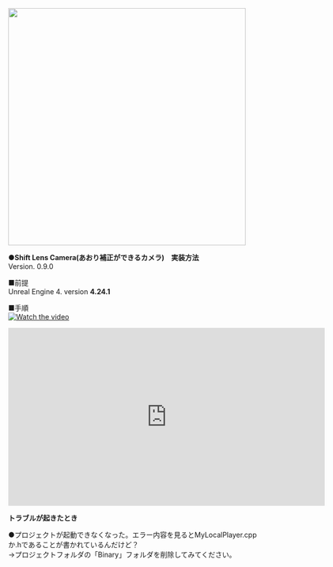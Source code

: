 <img src="https://christinayan01.jp/architecture/wp-content/uploads/2020/10/ue4_shift_lens_camera.jpg" width=480 height=auto>

**●Shift Lens Camera(あおり補正ができるカメラ)　実装方法**  
Version. 0.9.0

■前提  
Unreal Engine 4. version **4.24.1**    

■手順  
[![Watch the video](https://i.imgur.com/tHH9NRKzOhw.png)](https://youtu.be/tHH9NRKzOhw)

<iframe width="640" height="360" src="https://www.youtube.com/embed/tHH9NRKzOhw" frameborder="0" allow="accelerometer; autoplay; clipboard-write; encrypted-media; gyroscope; picture-in-picture" allowfullscreen></iframe>

**トラブルが起きたとき**

●プロジェクトが起動できなくなった。エラー内容を見るとMyLocalPlayer.cppか.hであることが書かれているんだけど？  
→プロジェクトフォルダの「Binary」フォルダを削除してみてください。
